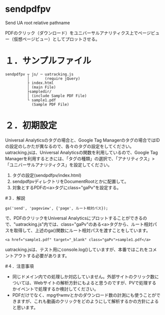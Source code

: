 sendpdfpv
=========

Send UA root relative pathname

PDFのクリック（ダウンロード）をユニバーサルアナリティクス上でページビュー（仮想ページビュー）としてプロットさせる。

# １．サンプルファイル
```samplefileの構成
sendpdfpv ┬ js/ ─ uatracking.js
          │       (require jQuery)
          ├ index.html
          │ (main File)
          ├sampledir/
          │ (include Sample PDF File)
          └ sample1.pdf
            (Sample PDF File)
```

# ２．初期設定
Universal Analyticsのタグの場合と、Google Tag Managerのタグの場合ではIDの設定のしかたが異なるので、各々のタグの設定をしてください。
uatracking.jsは、Universal Analyticsの関数を利用しているので、Google Tag Managerを利用するときには、「タグの種類」の選択で、「アナリティクス」>「ユニバーサルアナリティクス」を設定してください。
1. タグの設定(sendpdfpv/index.html)
2. sendpdfpvディレクトリをDocumentRootとかに配置して。
3. 対象とするPDFの\<a>タグにclass="gaPv"を設定する。

#３．解説

```
ga('send', 'pageview', {'page', ルート相対パス});
```
で、PDFのクリックをUniversal Analyticsにプロットすることができるので、"uatracking.js"内では、class="gaPv"のある\<a>タグから、ルート相対パスを取得して、上述のga()関数にルート相対パスを渡すことをしています。

```
<a href="sample1.pdf" target="_blank" class="gaPv">sample1.pdf</a>
```

uatracking.jsは、テスト用にconsole.log()していますが、本番ではこれをコメントアウトする必要があります。

#４．注意事項
* 同じドメイン内での処理しか対応していません。外部サイトのクリック数については、Webサイトの解析方針にもよると思うのですが、PVで処理するかイベントで処理するか検討してください。
* PDFだけでなく、mpgやwmvとかのダウンロード数の計測にも使うことができますが、これも動画のクリックをどのようにして解析するかの方針によると思います。

